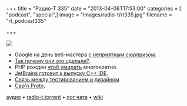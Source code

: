 +++
title = "Радио-Т 335"
date = "2013-04-06T17:53:00"
categories = [ "podcast", "special",]
image = "images/radio-t/rt335.jpg"
filename = "rt_podcast335"

+++

![](https://radio-t.com/images/radio-t/rt335.jpg)

* Google на день веб-мастера [c неприятным сюрпризом](http://habrahabr.ru/post/175377/).
* [Так почему они это сделали?](http://www.zdnet.com/the-real-reason-why-google-forked-webkit-7000013514/).
* PHP рожден [чтоб умирать](http://software-gunslinger.tumblr.com/post/47131406821/php-is-meant-to-die) многократно.
* [JetBrains готовит к выпуску С++ IDE](http://habrahabr.ru/post/175297/).
* [Связь между тестированием и дизайном](http://fespinoza.github.com/blog/2013/03/31/talk-review-the-deep-synergy-between-testability-and-good-design/).
* [Cap'n Proto](http://kentonv.github.com/capnproto/index.html).

[аудио](https://cdn.radio-t.com/rt_podcast335.mp3) • [radio-t.torrent](https://cdn.radio-t.com/torrents/rt_podcast335.mp3.torrent) • [лог чата](http://chat.radio-t.com/logs/radio-t-335.html) • [wiki](http://wiki.radio-t.com/%D0%92%D1%8B%D0%BF%D1%83%D1%81%D0%BA_335)<audio src="https://cdn.radio-t.com/rt_podcast335.mp3" preload="none"></audio>
